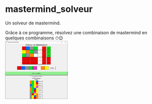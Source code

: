 # mastermind_solveur
Un solveur de mastermind.

Grâce à ce programme, résolvez une combinaison de mastermind en quelques combinaisons ⏱😉  
[<img width=200 alt="Screenshot 1"
src="https://github.com/sev1527/mastermind_solveur/blob/main/metadata/capture.jpg?raw=true">](https://github.com/sev1527/mastermind_solveur/blob/main/metadata/capture.jpg?raw=true)
